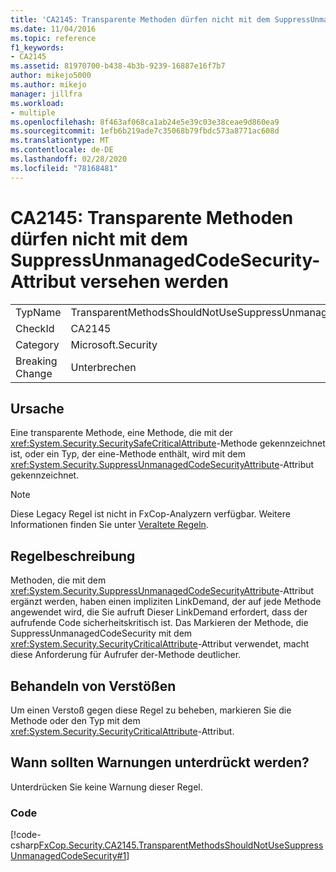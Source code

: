 ```yaml
---
title: 'CA2145: Transparente Methoden dürfen nicht mit dem SuppressUnmanagedCodeSecurity-Attribut versehen werden'
ms.date: 11/04/2016
ms.topic: reference
f1_keywords:
- CA2145
ms.assetid: 81970700-b438-4b3b-9239-16887e16f7b7
author: mikejo5000
ms.author: mikejo
manager: jillfra
ms.workload:
- multiple
ms.openlocfilehash: 8f463af068ca1ab24e5e39c03e38ceae9d860ea9
ms.sourcegitcommit: 1efb6b219ade7c35068b79fbdc573a8771ac608d
ms.translationtype: MT
ms.contentlocale: de-DE
ms.lasthandoff: 02/28/2020
ms.locfileid: "78168481"
---
```

# <a name="ca2145-transparent-methods-should-not-be-decorated-with-the-suppressunmanagedcodesecurityattribute"></a>CA2145: Transparente Methoden dürfen nicht mit dem SuppressUnmanagedCodeSecurity-Attribut versehen werden

|||
|-|-|
|TypName|TransparentMethodsShouldNotUseSuppressUnmanagedCodeSecurity|
|CheckId|CA2145|
|Category|Microsoft.Security|
|Breaking Change|Unterbrechen|

## <a name="cause"></a>Ursache
Eine transparente Methode, eine Methode, die mit der <xref:System.Security.SecuritySafeCriticalAttribute>-Methode gekennzeichnet ist, oder ein Typ, der eine-Methode enthält, wird mit dem <xref:System.Security.SuppressUnmanagedCodeSecurityAttribute>-Attribut gekennzeichnet.

> [!NOTE]
> Diese Legacy Regel ist nicht in FxCop-Analyzern verfügbar. Weitere Informationen finden Sie unter [Veraltete Regeln](fxcop-rule-port-status.md#deprecated-rules).

## <a name="rule-description"></a>Regelbeschreibung

Methoden, die mit dem <xref:System.Security.SuppressUnmanagedCodeSecurityAttribute>-Attribut ergänzt werden, haben einen impliziten LinkDemand, der auf jede Methode angewendet wird, die Sie aufruft Dieser LinkDemand erfordert, dass der aufrufende Code sicherheitskritisch ist. Das Markieren der Methode, die SuppressUnmanagedCodeSecurity mit dem <xref:System.Security.SecurityCriticalAttribute>-Attribut verwendet, macht diese Anforderung für Aufrufer der-Methode deutlicher.

## <a name="how-to-fix-violations"></a>Behandeln von Verstößen

Um einen Verstoß gegen diese Regel zu beheben, markieren Sie die Methode oder den Typ mit dem <xref:System.Security.SecurityCriticalAttribute>-Attribut.

## <a name="when-to-suppress-warnings"></a>Wann sollten Warnungen unterdrückt werden?

Unterdrücken Sie keine Warnung dieser Regel.

### <a name="code"></a>Code

[!code-csharp[FxCop.Security.CA2145.TransparentMethodsShouldNotUseSuppressUnmanagedCodeSecurity#1](../code-quality/codesnippet/CSharp/ca2145-transparent-methods-should-not-be-decorated-with-the-suppressunmanagedcodesecurityattribute_1.cs)]
